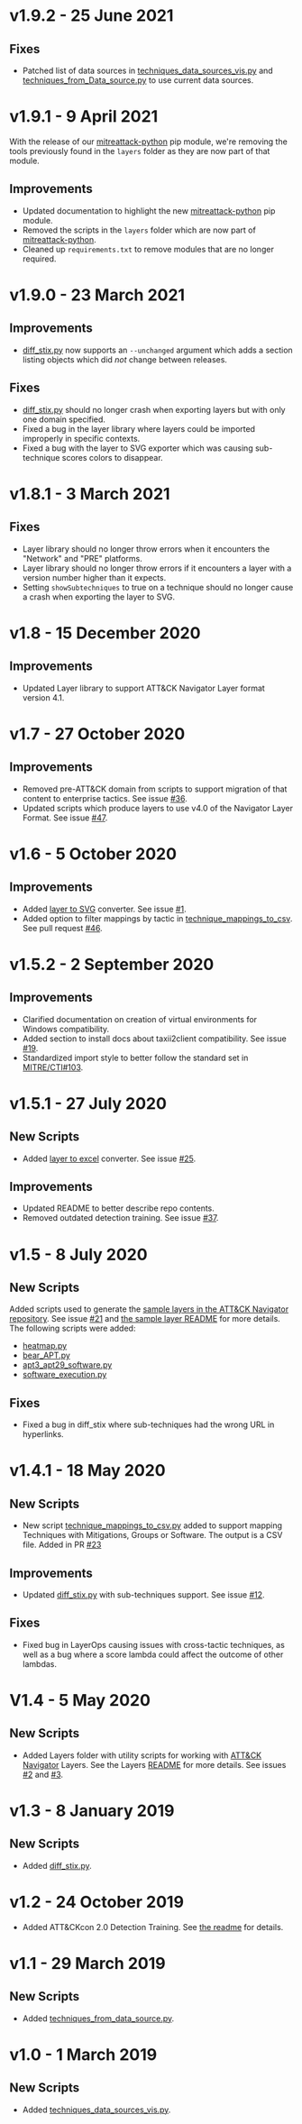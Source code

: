 # v1.9.2 - 25 June 2021
## Fixes
- Patched list of data sources in [techniques_data_sources_vis.py](/scripts/techniques_data_sources_vis.py) and [techniques_from_Data_source.py](/scripts/techniques_from_Data_source.py) to use current data sources.

# v1.9.1 - 9 April 2021
With the release of our [mitreattack-python](https://github.com/mitre-attack/mitreattack-python) pip module, we're removing the tools previously found in the `layers` folder as they are now part of that module.

## Improvements
- Updated documentation to highlight the new [mitreattack-python](https://github.com/mitre-attack/mitreattack-python) pip module.
- Removed the scripts in the `layers` folder which are now part of [mitreattack-python](https://github.com/mitre-attack/mitreattack-python).
- Cleaned up `requirements.txt` to remove modules that are no longer required.


# v1.9.0 - 23 March 2021
## Improvements
- [diff_stix.py](scripts/diff_stix.py) now supports an `--unchanged` argument which adds a section listing objects which did _not_ change between releases.
## Fixes
- [diff_stix.py](scripts/diff_stix.py) should no longer crash when exporting layers but with only one domain specified.
- Fixed a bug in the layer library where layers could be imported improperly in specific contexts.
- Fixed a bug with the layer to SVG exporter which was causing sub-technique scores colors to disappear.

# v1.8.1 - 3 March 2021
## Fixes
- Layer library should no longer throw errors when it encounters the "Network" and "PRE" platforms.
- Layer library should no longer throw errors if it encounters a layer with a version number higher than it expects.
- Setting `showSubtechniques` to true on a technique should no longer cause a crash when exporting the layer to SVG.

# v1.8 - 15 December 2020
## Improvements
- Updated Layer library to support ATT&CK Navigator Layer format version 4.1. 

# v1.7 - 27 October 2020
## Improvements
- Removed pre-ATT&CK domain from scripts to support migration of that content to enterprise tactics. See issue [#36](https://github.com/mitre-attack/attack-scripts/issues/36).
- Updated scripts which produce layers to use v4.0 of the Navigator Layer Format. See issue [#47](https://github.com/mitre-attack/attack-scripts/issues/47).

# v1.6 - 5 October 2020
## Improvements
- Added [layer to SVG](https://github.com/mitre-attack/attack-scripts/tree/master/layers#to_svgpy) converter. See issue [#1](https://github.com/mitre-attack/attack-scripts/issues/1).
- Added option to filter mappings by tactic in [technique_mappings_to_csv](technique_mappings_to_csv.py). See pull request [#46](https://github.com/mitre-attack/attack-scripts/pull/46).

# v1.5.2 - 2 September 2020
## Improvements
- Clarified documentation on creation of virtual environments for Windows compatibility.
- Added section to install docs about taxii2client compatibility. See issue [#19](https://github.com/mitre-attack/attack-scripts/issues/19).
- Standardized import style to better follow the standard set in [MITRE/CTI#103](https://github.com/mitre/cti/pull/103).

# v1.5.1 - 27 July 2020
## New Scripts
- Added [layer to excel](https://github.com/mitre-attack/attack-scripts/tree/master/layers#to_excelpy) converter. See issue [#25](https://github.com/mitre-attack/attack-scripts/issues/25).
## Improvements
- Updated README to better describe repo contents.
- Removed outdated detection training. See issue [#37](https://github.com/mitre-attack/attack-scripts/issues/37).

# v1.5 - 8 July 2020
## New Scripts
Added scripts used to generate the [sample layers in the ATT&CK Navigator repository](https://github.com/mitre-attack/attack-navigator/tree/develop/layers/data/samples). See issue [#21](https://github.com/mitre-attack/attack-scripts/issues/21) and [the sample layer README](scripts/layers/samples/README.md) for more details. The following scripts were added:
- [heatmap.py](scripts/layers/samples/heatmap.py)
- [bear_APT.py](scripts/layers/samples/bear_APT.py)
- [apt3_apt29_software.py](scripts/layers/samples/apt3_apt29_software.py)
- [software_execution.py](scripts/layers/samples/software_execution.py)
## Fixes
- Fixed a bug in diff_stix where sub-techniques had the wrong URL in hyperlinks.

# v1.4.1 - 18 May 2020
## New Scripts
- New script [technique_mappings_to_csv.py](technique_mappings_to_csv.py) added to support mapping Techniques with Mitigations, Groups or Software. The output is a CSV file. Added in PR [#23](https://github.com/mitre-attack/attack-scripts/pull/23)
## Improvements
- Updated [diff_stix.py](scripts/diff_stix.py) with sub-techniques support. See issue [#12](https://github.com/mitre-attack/attack-scripts/issues/12).
## Fixes
- Fixed bug in LayerOps causing issues with cross-tactic techniques, as well as a bug where a score lambda could affect the outcome of other lambdas.

# V1.4 - 5 May 2020
## New Scripts
- Added Layers folder with utility scripts for working with [ATT&CK Navigator](https://github.com/mitre-attack/attack-navigator) Layers. See the Layers [README](layers/README.md) for more details. See issues [#2](https://github.com/mitre-attack/attack-scripts/issues/2) and [#3](https://github.com/mitre-attack/attack-scripts/issues/3).

# v1.3 - 8 January 2019
## New Scripts
- Added [diff_stix.py](scripts/diff_stix.py).

# v1.2 - 24 October 2019
- Added ATT&CKcon 2.0 Detection Training. See [the readme](/trainings/detection-training/README.md) for details.

# v1.1 - 29 March 2019
## New Scripts
- Added [techniques_from_data_source.py](scripts/techniques_from_data_source.py).

# v1.0 - 1 March 2019
## New Scripts
- Added [techniques_data_sources_vis.py](scripts/techniques_data_sources_vis.py).
